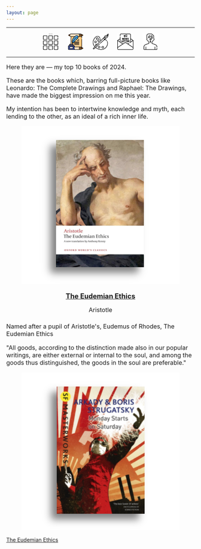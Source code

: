 ```yaml
---
layout: page
---
```

<center>
<hr width="100%" size="3">
<div class="container">
        <a href="https://ellisjalia.com"><img src="/assets/icons/menu-bw.png" style="width:43px;height:43px;justify-content:center;display:inline-block;border:1px;margin: 0px 8px;padding:2px;"/></a>
        <a href="https://ellisjalia.com/essays"><img src="/assets/icons/quill.png" style="width:43px;height:43px;justify-content:center;display:inline-block;border:1px;margin: 0px 8px;padding:2px;"/></a>
        <a href="https://ellisjalia.com/art"><img src="/assets/icons/paint-palette-bw.png" style="width:43px;height:43px;justify-content:center;display:inline-block;border:1px;margin: 0px 8px;padding:2px;"/></a>
        <a href="https://ellisjalia.com/newsletter"><img src="/assets/icons/newsletter-bw.png" style="width:443px2px;height:43px;justify-content:center;display:inline-block;border:1px;margin: 0px 8px;padding:2px;"/></a>
        <a href="https://ellisjalia.com/about"><img src="/assets/icons/unknown-bw.png" style="width:43px;height:43px;justify-content:center;display:inline-block;border:1px;margin: 0px 8px;padding:2px;"/></a>
 </div>
  <hr width="100%" size="3">
  </center>

<p style="font-size:1.15em;">Here they are &mdash; my top 10 books of 2024.</p>

<p style="font-size:1.15em;">These are the books which, barring full-picture books like Leonardo: The Complete Drawings and Raphael: The Drawings, have made the biggest impression on me this year.</p>

<p style="font-size:1.15em;">My intention has been to intertwine knowledge and myth, each lending to the other, as an ideal of a rich inner life.</p>

<center><img src="/assets/images/aristotle-2024.png"></center>

<center><p style="font-size:1.3em; margin-bottom: 0em;"><b><a href="https://www.amazon.co.uk/Eudemian-Ethics-Oxford-Worlds-Classics/dp/0199586438/ref=tmm_pap_swatch_0?_encoding=UTF8&dib_tag=se&dib=eyJ2IjoiMSJ9.GYEl9lw6LfHVKVRTAbdCIRrU7GHrAV7f_GAPErErGcWfxxiaxceyjcIspigVnO9O910OPrNFwLr4IZjRGTZQjR2YCCrVDzOuuVZ6UUM4MJy_0liAQekOwbGuoXjlYUKeKe4NQaI0SGX3TB7luJfZCaHixDU_q-d9EWP1tvaOXjaVJltrONGWadHNgODKibsGHcv8isa19xUypc8_JfGh6YDyz75an84KBpqjG6IRSoE.-IWhp7UowD_D7WLG179bNfgkaOS7ixeSk0gcT0t10ys&qid=1735432797&sr=8-3">The Eudemian Ethics</a></b></center>
<center><p style="font-size:1.15em; margin-bottom: 1.5em;">Aristotle</p></center>

<p style="font-size:1.15em;">Named after a pupil of Aristotle's, Eudemus of Rhodes, The Eudemian Ethics</p>

<p style="font-size:1.15em;">"All goods, according to the distinction made also in our popular writings, are either external or internal to the soul, and among the goods thus distinguished, the goods in the soul are preferable."</p>


<center><img src="/assets/images/strugatsky-2024.png"></center>


<a href="https://www.amazon.co.uk/Eudemian-Ethics-Oxford-Worlds-Classics/dp/0199586438/ref=tmm_pap_swatch_0?_encoding=UTF8&dib_tag=se&dib=eyJ2IjoiMSJ9.GYEl9lw6LfHVKVRTAbdCIRrU7GHrAV7f_GAPErErGcWfxxiaxceyjcIspigVnO9O910OPrNFwLr4IZjRGTZQjR2YCCrVDzOuuVZ6UUM4MJy_0liAQekOwbGuoXjlYUKeKe4NQaI0SGX3TB7luJfZCaHixDU_q-d9EWP1tvaOXjaVJltrONGWadHNgODKibsGHcv8isa19xUypc8_JfGh6YDyz75an84KBpqjG6IRSoE.-IWhp7UowD_D7WLG179bNfgkaOS7ixeSk0gcT0t10ys&qid=1735432797&sr=8-3">The Eudemian Ethics</a>